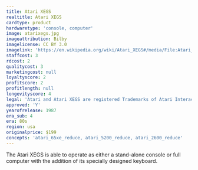 ```yaml
---
title: Atari XEGS
realtitle: Atari XEGS
cardtype: product
hardwaretype: 'console, computer'
image: atarixegs.jpg
imageattribution: Bilby
imagelicense: CC BY 3.0
imagelink: 'https://en.wikipedia.org/wiki/Atari_XEGS#/media/File:Atari_XEGS.jpg'
staffcost: 3
rdcost: 2
qualitycost: 3
marketingcost: null
loyaltyscore: 2
profitscore: 2
profitlength: null
longevityscore: 4
legal: 'Atari and Atari XEGS are registered Trademarks of Atari Interactive, Inc.'
approved: 'Y'
yearofrelease: 1987
era_sub: 4
era: 80s
region: usa
originalprice: $199
concepts: 'atari_65xe_reduce, atari_5200_reduce, atari_2600_reduce'
---
```


The Atari XEGS is able to operate as either a stand-alone console or full computer with the addition of its specially designed keyboard.
